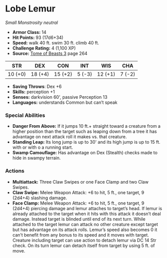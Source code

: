 # Lobe Lemur

*Small* *Monstrosity* *neutral*

- **Armor Class:** 14
- **Hit Points:** 93 (17d6+34)
- **Speed:** walk 40 ft. swim 30 ft. climb 40 ft.
- **Challenge Rating:** 4 (1,100 XP)
- **Source:** [Tome of Beasts 3](https://koboldpress.com/kpstore/product/tome-of-beasts-3-for-5th-edition/) page 264

| STR | DEX | CON | INT | WIS | CHA |
| --- | --- | --- | --- | --- | --- |
| 10 (+0) | 18 (+4) | 15 (+2) | 5 (-3) | 12 (+1) | 7 (-2) |

- **Saving Throws**: Dex +6
- **Skills:** perception +1
- **Senses:** darkvision 60', passive Perception 13
- **Languages:** understands Common but can’t speak

### Special Abilities

- **Danger From Above:** If it jumps 10 ft.+ straight toward a creature from a higher position than the target such as leaping down from a tree it has advantage on next attack roll it makes vs. that creature.
- **Standing Leap:** Its long jump is up to 30' and its high jump is up to 15 ft. with or with o a running start.
- **Swamp Camouflage:** Has advantage on Dex (Stealth) checks made to hide in swampy terrain.

### Actions

- **Multiattack:** Three Claw Swipes or one Face Clamp and two Claw Swipes.
- **Claw Swipe:** Melee Weapon Attack: +6 to hit, 5 ft., one target, 9 (2d4+4) slashing damage.
- **Face Clamp:** Melee Weapon Attack: +6 to hit, 5 ft., one target, 9 (2d4+4) piercing damage and lemur attaches to target’s head. If lemur is already attached to the target when it hits with this attack it doesn’t deal damage. Instead target is blinded until end of its next turn. While attached to the target lemur can attack no other creature except target but has advantage on its attack rolls. Lemur’s speed also becomes 0 it can’t benefit from any bonus to its speed and it moves with target. Creature including target can use action to detach lemur via DC 14 Str check. On its turn lemur can detach itself from target by using 5 ft. of move.


